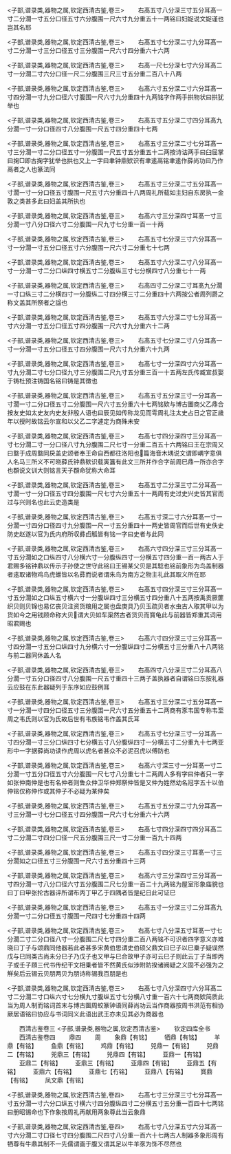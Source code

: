 <!-- { "loadSidebar": true } -->
<子部,谱录类,器物之属,钦定西清古鉴,卷三>
　　右髙五寸八分深三寸五分耳髙一寸二分濶一寸五分口径五寸六分腹围一尺六寸九分重五十一两铭曰妇娖说文娖谨也岂其名耶

<子部,谱录类,器物之属,钦定西清古鉴,卷三>
　　右髙五寸七分深二寸九分耳髙一寸二分濶一寸三分口径五寸三分腹围一尺六寸四分重六十六两

<子部,谱录类,器物之属,钦定西清古鉴,卷三>
　　右髙一尺七分深七寸六分耳髙二寸一分濶二寸六分口径一尺二分腹围三尺三寸五分重二百八十八两

<子部,谱录类,器物之属,钦定西清古鉴,卷三>
　　右髙六寸五分深二寸六分耳髙一寸四分濶一寸九分口径六寸腹围一尺六寸九分重四十九两铭字作两手拱物状曰拱犹举也

<子部,谱录类,器物之属,钦定西清古鉴,卷三>
　　右髙五寸五分深二寸四分耳髙九分濶一寸一分口径四寸八分腹围一尺五寸四分重四十七两

<子部,谱录类,器物之属,钦定西清古鉴,卷三>
　　右髙五寸三分深二寸七分耳髙一寸三分濶一寸二分口径五寸一分腹围一尺五寸五分重五十二两按诗诂两手曰臼屈掌曰掬□即古掬字犹举也拱也又上一字曰聿钟鼎欵识有聿逺鬲铭聿逺作薛尚功曰乃作鬲者之人也篆法同

<子部,谱录类,器物之属,钦定西清古鉴,卷三>
　　右髙五寸三分深二寸五分耳髙一寸濶一寸一分口径五寸腹围一尺五寸六分重四十八两周礼所载如主妇自东房执一金敦之类甚多此曰妇盖其所执也

<子部,谱录类,器物之属,钦定西清古鉴,卷三>
　　右髙六寸三分深四寸耳髙一寸三分濶一寸八分口径六寸二分腹围一尺九寸七分重一百一十两

<子部,谱录类,器物之属,钦定西清古鉴,卷三>
　　右髙五寸七分深三寸六分耳髙一寸一分濶一寸五分口径五寸六分腹围一尺六寸二分重七十七两

<子部,谱录类,器物之属,钦定西清古鉴,卷三>
　　右髙五寸六分深二寸八分耳髙一寸一分濶一寸二分口纵四寸横五寸二分腹纵三寸七分横四寸八分重七十一两

<子部,谱录类,器物之属,钦定西清古鉴,卷三>
　　右髙四寸二分深二寸耳髙九分濶一寸口纵三寸二分横四寸一分腹纵二寸四分横三寸二分重四十六两按公者周列爵之称文盖其所祭者之諡也

<子部,谱录类,器物之属,钦定西清古鉴,卷三>
　　右髙五寸六分深二寸七分耳髙一寸六分濶一寸五分口径五寸四分腹围一尺六寸九分重六十二两

<子部,谱录类,器物之属,钦定西清古鉴,卷三>
　　右髙五寸七分深二寸八分耳髙一寸一分濶一寸五分口径五寸四分腹围一尺六寸九分重六十九两

<子部,谱录类,器物之属,钦定西清古鉴,卷三>
　　右髙七寸一分深四寸六分耳髙一寸九分濶二寸七分口径九寸三分腹围二尺九寸五分重三百一十五两左氏传臧宣叔娶于铸杜预注铸国名铭曰铸是其徴也

<子部,谱录类,器物之属,钦定西清古鉴,卷三>
　　右髙五寸五分深三寸一分耳髙一寸濶一寸二分口径五寸二分腹围一尺六寸五分重六十七两铭欵与博古圗商父乙鼎合按友史如太史友内史友非殷人语也曰辰见如传称龙见而雩周礼注太史占日之官正歳年以授时故铭云尔宣和以父乙二字遽定为商殊未安

<子部,谱录类,器物之属,钦定西清古鉴,卷三>
　　右髙七寸四分深四寸三分耳髙一寸七分濶二寸一分口径八寸九分腹围二尺七寸一分重二百五十六两铭曰王在宗周又曰盩于成周盩同戾盖史颂者奉王命自西都往洛阳也篇海音木堣说文谓即嵎字意俱人名马三所义不可晓薛氏钟鼎欵识载寅簋有此文三所并作合字前周巳鼎一所亦合字也頵说文训大则铭言天子頵命犹称大命耳

<子部,谱录类,器物之属,钦定西清古鉴,卷三>
　　右髙五寸二分深三寸二分耳髙一寸濶一寸一分口径五寸四分腹围一尺七寸六分重五十一两周有史过史兴史皆其官而过与兴则名也此云史造类是

<子部,谱录类,器物之属,钦定西清古鉴,卷三>
　　右髙五寸深二寸六分耳髙一寸一分濶一寸四分口径四寸九分腹围一尺一寸五分重四十一两史皆周官而后世有史佚史防史赵遂以官为氏内府所収彞卣觚皆有铭一字曰史者与此同

<子部,谱录类,器物之属,钦定西清古鉴,卷三>
　　右髙六寸四分深三寸三分耳髙一寸五分濶如之口纵四寸八分横六寸一分腹纵四寸一分横五寸四分重一百一两古人于君赐多铭钟鼎以传示子孙使之世守此铭曰王锡某父贝是其騐也铭前象形为鸟盖制器者逺取诸物鸡鸟虎蜼皆以名彞而说者谓朱鸟为南方之物主礼此其取义所在耶

<子部,谱录类,器物之属,钦定西清古鉴,卷三>
　　右髙五寸四分深三寸三分耳髙一寸五分濶如之口纵五寸横六寸一分腹纵四寸三分横五寸四分重八十五两按禹贡厥篚织贝则贝锦也易亿丧贝注资货粮用之属也盘庚具乃贝玉疏贝者水虫古人取其甲以为货如今之用钱顾命称大贝谓大贝如车渠然古者货贝而寳龟此与前器皆郑重其词用昭君赐也

<子部,谱录类,器物之属,钦定西清古鉴,卷三>
　　右髙六寸四分深三寸三分耳髙一寸四分濶一寸五分口纵四寸九分横六寸一分腹纵四寸二分横五寸三分重八十八两铭与前二器同休盖人名

<子部,谱录类,器物之属,钦定西清古鉴,卷三>
　　右髙四寸八分深三寸二分耳髙八分濶一寸五分口径四寸八分腹围一尺五寸重四十三两子盖执器者自谓铭曰东按礼器云应鼓在东此器疑列于东序如应鼓例耳

<子部,谱录类,器物之属,钦定西清古鉴,卷三>
　　右髙五寸三分深二寸五分耳髙一寸一分濶一寸四分口径五寸三分腹围一尺六寸五分重五十二两商有豕韦国专称韦至周之韦氏则以官为氏故后世有韦族铭韦作盖其氏耳

<子部,谱录类,器物之属,钦定西清古鉴,卷三>
　　右髙五寸七分深三寸一分耳髙一寸四分濶一寸三分口纵四寸七分横五寸八分腹纵四寸一分横五寸二分重九十七两亚形中一字据薛尚功读作虎周以虎名者甚众不必泥召虎以傅防也

<子部,谱录类,器物之属,钦定西清古鉴,卷三>
　　右髙六寸深三寸一分耳髙一寸二分濶一寸五分口径五寸六分腹围一尺七寸八分重七十二两周人多有字曰仲者只一字如张仲南仲是也有名仲者则鲁众仲卫华仲郑祭仲皆是又仲为姓然幼名冠字五十以伯仲铭仅称仲作或其仲子不必疑为某仲矣

<子部,谱录类,器物之属,钦定西清古鉴,卷三>
　　右髙五寸五分深二寸九分耳髙一寸三分濶一寸七分口径五寸四分腹围一尺六寸七分重六十六两

<子部,谱录类,器物之属,钦定西清古鉴,卷三>
　　右髙七寸四分深四寸四分耳髙二寸二分濶二寸四分口径一尺五分腹围三尺一寸二分重一百九十四两

<子部,谱录类,器物之属,钦定西清古鉴,卷三>
　　右髙五寸四分深三寸耳髙一寸三分濶如之口径五寸三分腹围一尺六寸五分重四十三两

<子部,谱录类,器物之属,钦定西清古鉴,卷三>
　　右髙六寸三分深四寸三分耳髙一寸四分濶一寸八分口径六寸五分腹围二尺七分重一百二十九两铭为屋室形象庙貌也曰丁曰甲张抡古器评所谓布丙丁甲乙于四隅者皆是纪日此可证巳

<子部,谱录类,器物之属,钦定西清古鉴,卷三>
　　右髙五寸一分深三寸二分耳髙九分濶一寸二分口径五寸腹围一尺四寸七分重四十四两

<子部,谱录类,器物之属,钦定西清古鉴,卷三>
　　右髙七寸八分深五寸耳髙一寸七分濶二寸二分口径八寸一分腹围二尺七寸四分重二百八两铭不可识者四字意义亦难晓曰丁子与颂鼎同他器若此者甚多宋黄伯思谓史伯硕父鼎文曰巳子以巳乗子疑误然戊与巳同类古尚未分巳子乃戊子也又甲与巳合故甲子亦可云巳子则此云丁子当即丙子或壬子頋三代书传纪干文相乗者皆不然黄氏似涉附防揆诸阙疑之义固不必强为之觧矣后云锡云贝朋两贝为朋诗称锡我百朋是也

<子部,谱录类,器物之属,钦定西清古鉴,卷三>
　　右髙七寸八分深四寸六分耳髙二寸二分濶二寸口纵六寸七分横九寸腹纵五寸七分横八寸重一百六十七两商欵简质此当为周人制而铭词首末与博古圗周蛟篆钟语同薛尚功云当作商器按周书洪范有相协厥居语铭曰协应与书词同义此语出武王亦未见其必为商器也

　　西清古鉴卷三
<子部,谱录类,器物之属,钦定西清古鉴>
　　钦定四库全书
　　西清古鉴卷四
　　鼎四
　　周
　　象鼎【有铭】
　　牺鼎【有铭】
　　羊鼎【有铭】
　　鱼鼎【有铭】
　　鸡鼎【有铭】
　　兕鼎一【有铭】
　　兕鼎二【有铭】
　　兕鼎三【有铭】
　　兕鼎四【有铭】
　　亚鼎一【有铭】
　　亚鼎二【有铭】
　　亚鼎三【有铭】
　　亚鼎四【有铭】
　　亚鼎五【有铭】
　　亚鼎六【有铭】
　　亚鼎七【冇铭】
　　亚鼎八【有铭】
　　寳鼎【有铭】
　　凤文鼎【有铭】

<子部,谱录类,器物之属,钦定西清古鉴,卷四>
　　右髙七寸三分深三寸七分耳髙一寸五分濶一寸六分口纵五寸横六寸四分腹纵四寸二分横五寸五分重一百四十七两铭曰册昭锡命也下作象按周礼再献用两象尊此当云象鼎

<子部,谱录类,器物之属,钦定西清古鉴,卷四>
　　右髙七寸八分深五寸六分耳髙一寸六分濶二寸口径七寸四分腹围二尺四寸八分重一百六十七两古人制器多象形周有牺尊有牛鼎其制不一先儒谓画于腹又谓其足以牛羊豕为饰不尽然也

